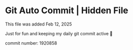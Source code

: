 # Git Auto Commit | Hidden File

This file was added Feb 12, 2025

Just for fun and keeping my daily git commit active 🤪

commit number: 1920858
